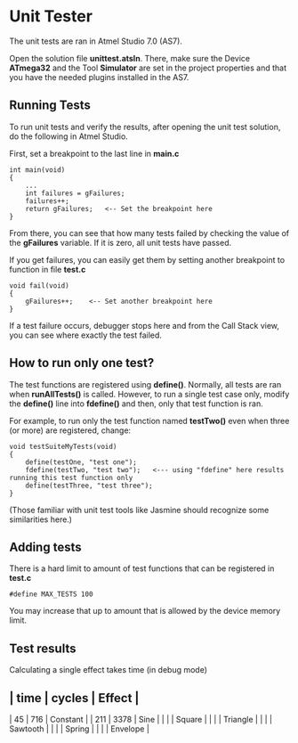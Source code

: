 # Unit Tester

The unit tests are ran in Atmel Studio 7.0 (AS7).

Open the solution file **unittest.atsln**. There, make sure the Device **ATmega32** and the Tool **Simulator** are set in the project properties and that you have the needed plugins installed in the AS7.


## Running Tests

To run unit tests and verify the results, after opening the unit test solution, do the following in Atmel Studio.

First, set a breakpoint to the last line in **main.c**

	int main(void)
	{
		...
		int failures = gFailures;
		failures++;
		return gFailures;	<-- Set the breakpoint here
	}


From there, you can see that how many tests failed by checking the value of the **gFailures** variable. If it is zero, all unit tests have passed.

If you get failures, you can easily get them by setting another breakpoint to function in file **test.c**

	void fail(void)
	{
		gFailures++;	<-- Set another breakpoint here
	}

If a test failure occurs, debugger stops here and from the Call Stack view, you can see where exactly the test failed.

## How to run only one test?

The test functions are registered using **define()**. Normally, all tests are ran when **runAllTests()** is called. However, to run a single test case only, modify the **define()** line into **fdefine()** and then, only that test function is ran.

For example, to run only the test function named **testTwo()** even when three (or more) are registered, change:

	void testSuiteMyTests(void)
	{
		define(testOne, "test one");
		fdefine(testTwo, "test two");	<--- using "fdefine" here results running this test function only
		define(testThree, "test three");
	}

(Those familiar with unit test tools like Jasmine should recognize some similarities here.)

## Adding tests

There is a hard limit to amount of test functions that can be registered in **test.c**

	#define MAX_TESTS 100

You may increase that up to amount that is allowed by the device memory limit.

## Test results

Calculating a single effect takes time (in debug mode)

| time | cycles | Effect |
-----------------------------
|   45 |    716 | Constant |
|  211 |   3378 | Sine |
|  |  | Square |
|  |  | Triangle |
|  |  | Sawtooth |
|  |  | Spring |
|  |  | Envelope |
